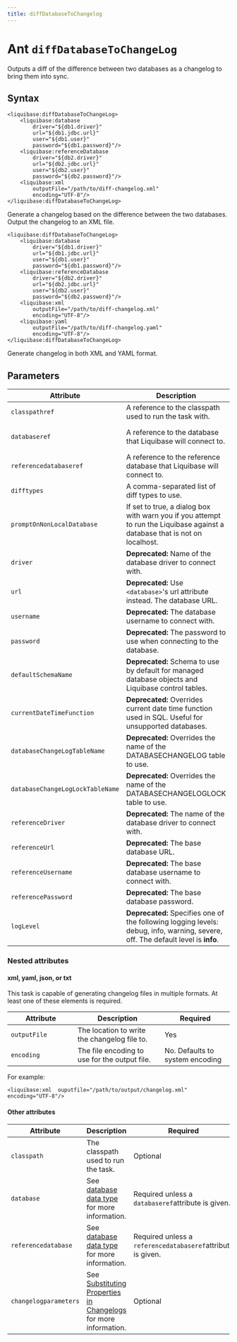 ```yaml
---
title: diffDatabaseToChangelog
---
```

<h1>Ant <code>diffDatabaseToChangeLog</code></h1>
<p>Outputs a diff of the difference between two databases as a changelog to bring them into sync.</p>
<h2 id="syntax">Syntax</h2><pre xml:space="preserve">
<code class="language-xml" data-lang="xml">&lt;liquibase:diffDatabaseToChangeLog&gt;
    &lt;liquibase:database
        driver="${db1.driver}"
        url="${db1.jdbc.url}"
        user="${db1.user}"
        password="${db1.password}"/&gt;
    &lt;liquibase:referenceDatabase
        driver="${db2.driver}"
        url="${db2.jdbc.url}"
        user="${db2.user}"
        password="${db2.password}"/&gt;
    &lt;liquibase:xml
        outputFile="/path/to/diff-changelog.xml"
        encoding="UTF-8"/&gt;
&lt;/liquibase:diffDatabaseToChangeLog&gt;</code></pre>
<p>Generate a changelog based on the difference between the two databases. Output the changelog to an XML file.</p><pre xml:space="preserve">
<code class="language-xml" data-lang="xml">&lt;liquibase:diffDatabaseToChangeLog&gt;
    &lt;liquibase:database
        driver="${db1.driver}"
        url="${db1.jdbc.url}"
        user="${db1.user}"
        password="${db1.password}"/&gt;
    &lt;liquibase:referenceDatabase
        driver="${db2.driver}"
        url="${db2.jdbc.url}"
        user="${db2.user}"
        password="${db2.password}"/&gt;
    &lt;liquibase:xml
        outputFile="/path/to/diff-changelog.xml"
        encoding="UTF-8"/&gt;
    &lt;liquibase:yaml
        outputFile="/path/to/diff-changelog.yaml"
        encoding="UTF-8"/&gt;
&lt;/liquibase:diffDatabaseToChangeLog&gt;</code></pre>
<p>Generate changelog in both XML and YAML format.</p>
<h2 id="parameters">Parameters</h2>
<table>
    <thead>
        <tr>
            <th style="width: 40%">Attribute</th>
            <th>Description</th>
            <th>Required</th>
        </tr>
    </thead>
    <tbody>
        <tr>
            <td><code>classpathref</code>
            </td>
            <td>
                A reference to the classpath used to run the task with.
            </td>
            <td>No</td>
        </tr>
        <tr>
            <td><code>databaseref</code>
            </td>
            <td>
                A reference to the database that Liquibase will connect to.
            </td>
            <td>Yes, unless a nested <code>&lt;database&gt;</code> element is present.</td>
        </tr>
        <tr>
            <td><code>referencedatabaseref</code>
            </td>
            <td>
                A reference to the reference database that Liquibase will connect to.
            </td>
            <td>Yes, unless a nested <code>&lt;referencedatabase&gt;</code> element is present.</td>
        </tr>
        <tr>
            <td><code>difftypes</code>
            </td>
            <td>
                A comma-separated list of diff types to use.
            </td>
            <td>No</td>
        </tr>
        <tr>
            <td><code>promptOnNonLocalDatabase</code>
            </td>
            <td>
                If set to true, a dialog box with warn you if you attempt to run the Liquibase against a database that is not on localhost.
            </td>
            <td>No; default is false.</td>
        </tr>
        <tr>
            <td><code>driver</code>
            </td>
            <td>
                <b>Deprecated:</b> Name of the database driver to connect with.
            </td>
            <td>No</td>
        </tr>
        <tr>
            <td><code>url</code>
            </td>
            <td>
                <b>Deprecated:</b> Use <code>&lt;database&gt;</code>'s url attribute instead. The database URL.
            </td>
            <td>No</td>
        </tr>
        <tr>
            <td><code>username</code>
            </td>
            <td>
                <b>Deprecated:</b> The database username to connect with.
            </td>
            <td>No</td>
        </tr>
        <tr>
            <td><code>password</code>
            </td>
            <td>
                <b>Deprecated:</b> The password to use when connecting to the database.
            </td>
            <td>No</td>
        </tr>
        <tr>
            <td><code>defaultSchemaName</code>
            </td>
            <td>
                <b>Deprecated:</b> Schema to use by default for managed database objects and Liquibase control tables.
            </td>
            <td>No</td>
        </tr>
        <tr>
            <td><code>currentDateTimeFunction</code>
            </td>
            <td>
                <b>Deprecated:</b> Overrides current date time function used in SQL. Useful for unsupported databases.
            </td>
            <td>No</td>
        </tr>
        <tr>
            <td><code>databaseChangeLogTableName</code>
            </td>
            <td>
                <b>Deprecated:</b> Overrides the name of the DATABASECHANGELOG table to use.
            </td>
            <td>No</td>
        </tr>
        <tr>
            <td><code>databaseChangeLogLockTableName</code>
            </td>
            <td>
                <b>Deprecated:</b> Overrides the name of the DATABASECHANGELOGLOCK table to use.
            </td>
            <td>No</td>
        </tr>
        <tr>
            <td><code>referenceDriver</code>
            </td>
            <td>
                <b>Deprecated:</b> The name of the database driver to connect with.
            </td>
            <td>No</td>
        </tr>
        <tr>
            <td><code>referenceUrl</code>
            </td>
            <td>
                <b>Deprecated:</b> The base database URL.
            </td>
            <td>No</td>
        </tr>
        <tr>
            <td><code>referenceUsername</code>
            </td>
            <td>
                <b>Deprecated:</b> The base database username to connect with.
            </td>
            <td>No</td>
        </tr>
        <tr>
            <td><code>referencePassword</code>
            </td>
            <td>
                <b>Deprecated:</b> The base database password.
            </td>
            <td>No</td>
        </tr>
        <tr>
            <td><code>logLevel</code>
            </td>
            <td>
                <b>Deprecated:</b> Specifies one of the following logging levels: debug, info, warning, severe, off. The default level is <b>info</b>.
            </td>
            <td>No</td>
        </tr>
    </tbody>
</table>
<h3>Nested attributes</h3>
<h4>xml, yaml, json, or txt</h4>
<p>This task is capable of generating changelog files in multiple formats. At least one of these elements is required.</p>
<table>
    <thead>
        <tr>
            <th style="width: 30%">Attribute</th>
            <th>Description</th>
            <th>Required</th>
        </tr>
    </thead>
    <tbody>
        <tr>
            <td><code>outputFile</code>
            </td>
            <td>
                The location to write the changelog file to.
            </td>
            <td>Yes</td>
        </tr>
        <tr>
            <td><code>encoding</code>
            </td>
            <td>The file encoding to use for the output file.</td>
            <td>No. Defaults to system encoding</td>
        </tr>
    </tbody>
</table>
<p>For example:</p><pre xml:space="preserve"><code class="language-xml" data-lang="xml">&lt;liquibase:xml  ouputfile="/path/to/output/changelog.xml"  encoding="UTF-8"/&gt;</code></pre>
<h4>Other attributes</h4>
<table>
    <thead>
        <tr>
            <th>Attribute
            </th>
            <th>Description</th>
            <th>Required</th>
        </tr>
    </thead>
    <tbody>
        <tr>
            <td><code>classpath</code>
            </td>
            <td>
                The classpath used to run the task.
            </td>
            <td>Optional</td>
        </tr>
        <tr>
            <td><code>database</code>
            </td>
            <td>
                See <a href="/extensions-integrations/directory/integration-docs/ant/">database data type</a> for more information.
            </td>
            <td>Required unless a <code>databaseref</code>attribute is given.</td>
        </tr>
        <tr>
            <td><code>referencedatabase</code>
            </td>
            <td>
                See <a href="/extensions-integrations/directory/integration-docs/ant/">database data type</a> for more information.
            </td>
            <td>Required unless a <code>referencedatabaseref</code>attribute is given.</td>
        </tr>
        <tr>
            <td><code>changelogparameters</code>
            </td>
            <td>
                See <a href="https://docs.liquibase.com/concepts/changelogs/property-substitution.html">Substituting Properties in Changelogs</a> for more information.
            </td>
            <td>Optional</td>
        </tr>
    </tbody>
</table>
